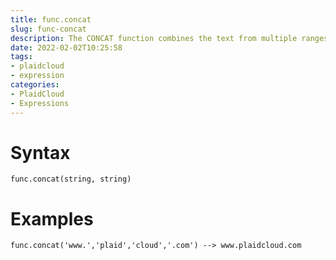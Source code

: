 ```yaml
---
title: func.concat
slug: func-concat
description: The CONCAT function combines the text from multiple ranges and/or strings, but it doesn't provide delimiter or IgnoreEmpty arguments
date: 2022-02-02T10:25:58
tags:
- plaidcloud
- expression
categories:
- PlaidCloud
- Expressions
---
```



# Syntax



```
func.concat(string, string)
```


# Examples



```
func.concat('www.','plaid','cloud','.com') --> www.plaidcloud.com
```
